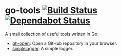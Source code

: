 # go-tools [![Build Status](https://action-badges.now.sh/ffflorian/go-tools)](https://github.com/ffflorian/go-tools/actions/) [![Dependabot Status](https://api.dependabot.com/badges/status?host=github&repo=ffflorian/go-tools)](https://dependabot.com)

A small collection of useful tools written in Go:

* [gh-open](./gh-open): Open a GitHub repository in your browser.
* [simplelogger](./simplelogger): A simple logger.

